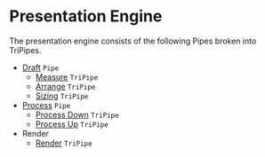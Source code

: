 Presentation Engine
========

The presentation engine consists of the following Pipes broken into TriPipes.

* [Draft](draft/draft.md) `Pipe`
  * [Measure](draft/measure.md) `TriPipe`
  * [Arrange](draft/arrange.md) `TriPipe`
  * [Sizing](draft/sizing.md) `TriPipe`
* [Process](process/process.md) `Pipe`
  * [Process Down](process/processdown.md) `TriPipe`
  * [Process Up](process/processup.md) `TriPipe`
* Render
  * [Render](render/render.md) `TriPipe`
